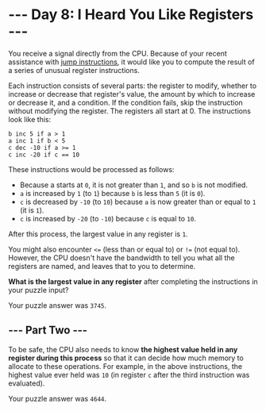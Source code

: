 # --- Day 8: I Heard You Like Registers ---

You receive a signal directly from the CPU. Because of your recent assistance
with [jump instructions][1], it would like you to compute the result of a series of
unusual register instructions.

Each instruction consists of several parts: the register to modify, whether to
increase or decrease that register's value, the amount by which to increase or
decrease it, and a condition. If the condition fails, skip the instruction
without modifying the register. The registers all start at 0. The instructions
look like this:

```
b inc 5 if a > 1
a inc 1 if b < 5
c dec -10 if a >= 1
c inc -20 if c == 10
```

These instructions would be processed as follows:

* Because a starts at `0`, it is not greater than `1`, and so `b` is not
  modified.
* `a` is increased by `1` (to `1`) because `b` is less than `5` (it is `0`).
* `c` is decreased by `-10` (to `10`) because `a` is now greater than or equal
  to `1` (it is `1`).
* `c` is increased by `-20` (to `-10`) because `c` is equal to `10`.

After this process, the largest value in any register is `1`.

You might also encounter `<=` (less than or equal to) or `!=` (not equal to).
However, the CPU doesn't have the bandwidth to tell you what all the registers
are named, and leaves that to you to determine.

**What is the largest value in any register** after completing the instructions in
your puzzle input?

Your puzzle answer was `3745`.

## --- Part Two ---

To be safe, the CPU also needs to know **the highest value held in any register
during this process** so that it can decide how much memory to allocate to
these operations. For example, in the above instructions, the highest value
ever held was `10` (in register `c` after the third instruction was evaluated).

Your puzzle answer was `4644`.

[1]: http://adventofcode.com/2017/day/5
